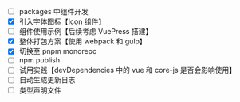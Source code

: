 - [ ] packages 中组件开发
- [x] 引入字体图标【Icon 组件】
- [ ] 组件使用示例【后续考虑 VuePress 搭建】
- [x] 整体打包方案【使用 webpack 和 gulp】
- [x] 切换至 pnpm monorepo
- [ ] npm publish
- [ ] 试用实践【devDependencies 中的 vue 和 core-js 是否会影响使用】
- [ ] 自动生成更新日志
- [ ] 类型声明文件